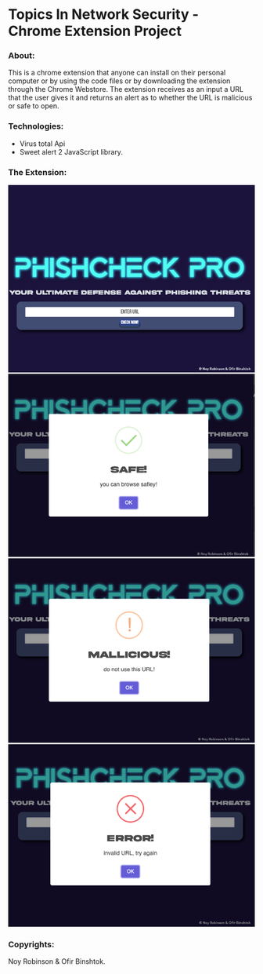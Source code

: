 # Topics In Network Security - Chrome Extension Project

### About:
This is a chrome extension that anyone can install on their personal computer or by using the code files or by downloading the extension through the Chrome Webstore. 
The extension receives as an input a URL that the user gives it and returns an alert as to whether the URL is malicious or safe to open.

### Technologies:
* Virus total Api
* Sweet alert 2 JavaScript library.

### The Extension:
![Extension](extension.png)
![Safe alert](safe_alert.png)
![Malicious alert](mallicious_alert.png)
![Error alert](error_alert.png)

### Copyrights:
Noy Robinson & Ofir Binshtok.

